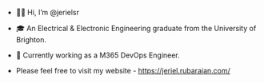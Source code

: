- 👋🏾 Hi, I’m @jerielsr
- 🎓 An Electrical & Electronic Engineering graduate from the University of Brighton.
- 💼 Currently working as a M365 DevOps Engineer.

- Please feel free to visit my website - https://jeriel.rubarajan.com/

<!---
jerielsr/jerielsr is a ✨ special ✨ repository because its `README.md` (this file) appears on your GitHub profile.
You can click the Preview link to take a look at your changes.
--->
